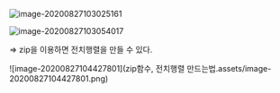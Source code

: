 ![image-20200827103025161](C:\Users\rkdgu\AppData\Roaming\Typora\typora-user-images\image-20200827103025161.png)

![image-20200827103054017](C:\Users\rkdgu\AppData\Roaming\Typora\typora-user-images\image-20200827103054017.png)





=> zip을 이용하면 전치행렬을 만들 수 있다.





![image-20200827104427801](zip함수, 전치행렬 만드는법.assets/image-20200827104427801.png)